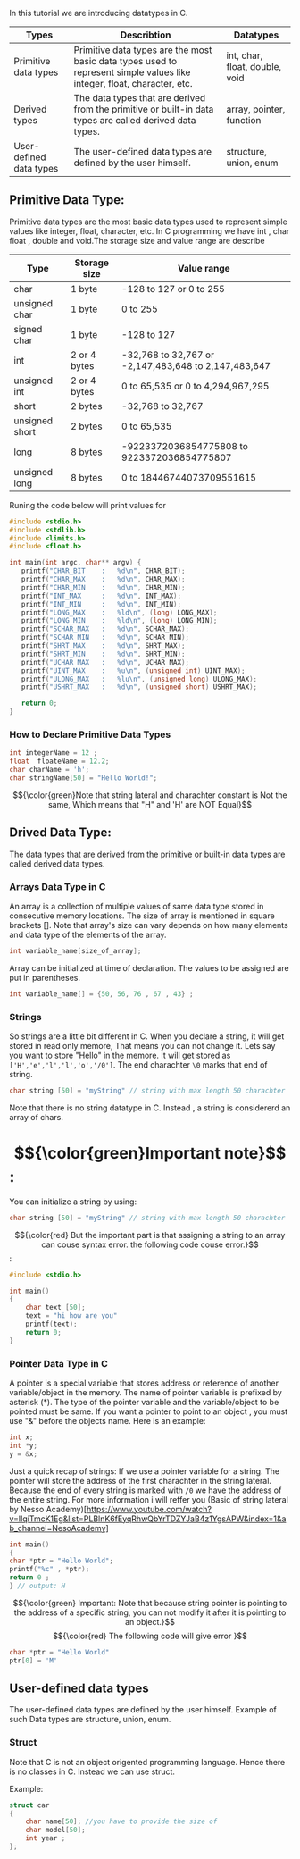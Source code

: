 In this tutorial we are introducing datatypes in C. 

| Types | Describtion | Datatypes |
|----------|----------|----------|
| Primitive data types   | Primitive data types are the most basic data types used to represent simple values ​​like integer, float, character, etc.   | int, char, float, double, void   |
| Derived types    | The data types that are derived from the primitive or built-in data types are called derived data types.   | array, pointer, function   |
| User-defined data types    | The user-defined data types are defined by the user himself.   | structure, union, enum   |

## Primitive Data Type: 
 Primitive data types are the most basic data types used to represent simple values ​​like integer, float, character, etc.
 In C programming we have int , char float , double and void.The storage size and value range are describe 
 
| Type | Storage size |	Value range|
|----------|----------|----------|
| char	        | 1 byte        |   -128 to 127 or 0 to 255                              |
| unsigned char	| 1 byte        |    0 to 255                                            |
| signed char	| 1 byte        |	-128 to 127                                          |
| int           | 2 or 4 bytes  |	-32,768 to 32,767 or -2,147,483,648 to 2,147,483,647 |
| unsigned int  | 2 or 4 bytes  |	0 to 65,535 or 0 to 4,294,967,295                    |
| short	        | 2 bytes       |   -32,768 to 32,767                                    |
| unsigned short| 2 bytes	    |   0 to 65,535                                          |
| long	        | 8 bytes	    |   -9223372036854775808 to 9223372036854775807          |
| unsigned long	| 8 bytes	    |   0 to 18446744073709551615                            |

Runing the code below will print values for 
```c
#include <stdio.h>
#include <stdlib.h>
#include <limits.h>
#include <float.h>

int main(int argc, char** argv) {
   printf("CHAR_BIT    :   %d\n", CHAR_BIT);
   printf("CHAR_MAX    :   %d\n", CHAR_MAX);
   printf("CHAR_MIN    :   %d\n", CHAR_MIN);
   printf("INT_MAX     :   %d\n", INT_MAX);
   printf("INT_MIN     :   %d\n", INT_MIN);
   printf("LONG_MAX    :   %ld\n", (long) LONG_MAX);
   printf("LONG_MIN    :   %ld\n", (long) LONG_MIN);
   printf("SCHAR_MAX   :   %d\n", SCHAR_MAX);
   printf("SCHAR_MIN   :   %d\n", SCHAR_MIN);
   printf("SHRT_MAX    :   %d\n", SHRT_MAX);
   printf("SHRT_MIN    :   %d\n", SHRT_MIN);
   printf("UCHAR_MAX   :   %d\n", UCHAR_MAX);
   printf("UINT_MAX    :   %u\n", (unsigned int) UINT_MAX);
   printf("ULONG_MAX   :   %lu\n", (unsigned long) ULONG_MAX);
   printf("USHRT_MAX   :   %d\n", (unsigned short) USHRT_MAX);

   return 0;
}
```
### How to Declare Primitive Data Types

```c
int integerName = 12 ;
float  floateName = 12.2;
char charName = 'h';
char stringName[50] = "Hello World!";
```
$${\color{green}Note that string lateral and charachter constant is Not the same, Which means that "H" and 'H' are NOT Equal}$$

## Drived Data Type:
The data types that are derived from the primitive or built-in data types are called derived data types.  
### Arrays Data Type in C
An array is a collection of multiple values of same data type stored in consecutive memory locations. The size of array is mentioned in square brackets []. Note that array's size can vary depends on how many elements and data type of the elements of the array. 

```c
int variable_name[size_of_array];
```
Array can be initialized at time of declaration. The values to be assigned are put in parentheses. 
``` c
int variable_name[] = {50, 56, 76 , 67 , 43} ;
```

### Strings

So strings are a little bit different in C. When you declare a string, it will get stored in read only memore, That means you can not change it. Lets say you want to store "Hello" in the memore. It will get stored as 
`['H','e','l','l','o','/0']`. The end charachter `\0` marks that end of string.  

```c
char string [50] = "myString" // string with max length 50 charachter
```


Note that there is no string datatype in C. Instead , a string is considererd an array of chars. 

# $${\color{green}Important note}$$:
You can initialize a string by using: 
```c
char string [50] = "myString" // string with max length 50 charachter
```
$${\color{red} But the important part is that assigning a string to an array can couse syntax error. the following code couse error.}$$:

```c
#include <stdio.h>

int main()
{
    char text [50];
    text = "hi how are you"
    printf(text);
    return 0;
}
```



### Pointer Data Type in C
A pointer is a special variable that stores address or reference of another variable/object in the memory. The name of pointer variable is prefixed by asterisk (*). The type of the pointer variable and the variable/object to be pointed must be same. If you want a pointer to point to an object , you must use "&" before the objects name. Here is an example: 

```c
int x;  
int *y;  
y = &x;
```


Just a quick recap of strings:  If we use a pointer variable for a string. The pointer will store the address of the first charachter in the string lateral. Because the end of every string is marked with `/0` we have the address of the entire string. For more information i will reffer you (Basic of string lateral by Nesso Academy)[https://www.youtube.com/watch?v=IlqiTmcK1Eg&list=PLBlnK6fEyqRhwQbYrTDZYJaB4z1YgsAPW&index=1&ab_channel=NesoAcademy]

```c
int main()
{
char *ptr = "Hello World";
printf("%c" , *ptr);
return 0 ;
} // output: H
```

$${\color{green} Important:  Note that because string pointer is pointing to the address of a specific string, you can not modify it after it is pointing to an object.}$$
$${\color{red} The following code will give error }$$ 

```c
char *ptr = "Hello World"
ptr[0] = 'M' 

```



## User-defined data types 
The user-defined data types are defined by the user himself. Example of such Data types are structure, union, enum.

### Struct 
Note that C is not an object origented programming language. Hence there is no classes in C. Instead we can use struct. 

Example: 

```c 
struct car
{
    char name[50]; //you have to provide the size of 
    char model[50];
    int year ;
}; 
```








